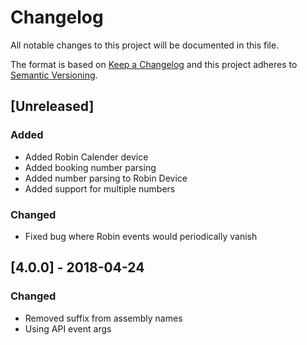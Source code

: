 # Changelog
All notable changes to this project will be documented in this file.

The format is based on [Keep a Changelog](http://keepachangelog.com/en/1.0.0/)
and this project adheres to [Semantic Versioning](http://semver.org/spec/v2.0.0.html).

## [Unreleased]
### Added
 - Added Robin Calender device
 - Added booking number parsing
 - Added number parsing to Robin Device
 - Added support for multiple numbers

### Changed
 - Fixed bug where Robin events would periodically vanish

## [4.0.0] - 2018-04-24
### Changed
 - Removed suffix from assembly names
 - Using API event args
